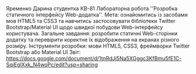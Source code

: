Яременко Дарина студентка КВ-81 Лабораторна робота ''Розробка статичного інтерфейсу Web-додатка''. Мета: ознайомитись із засобами мов HTML5 та CSS3 та навчитись застосовувати бібліотеки Twitter Bootstrap/Material UI щодо швидкої побудови Web-інтерфейсу користувача. Загальне завдання: розробити статичні Web-сторінки додатку та перевірити коректне їх відображення на екранах різного розміру. Інструменти розробки: мови HTML5, CSS3, фреймворки Twitter Bootstrap або Material UI Звіт: https://docs.google.com/document/d/1tnRdJj5Na5XGggc3KfBmu5fE1C-SqiEglXxk_N4woPc/edit?usp=sharing 